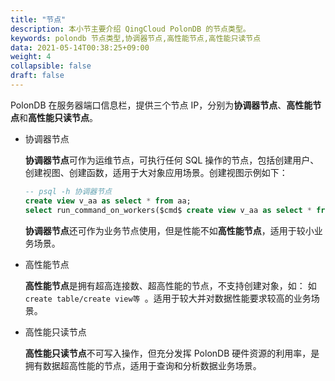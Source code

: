 ```yaml
---
title: "节点"
description: 本小节主要介绍 QingCloud PolonDB 的节点类型。 
keywords: polondb 节点类型,协调器节点,高性能节点,高性能只读节点
data: 2021-05-14T00:38:25+09:00
weight: 4
collapsible: false
draft: false
---
```


PolonDB 在服务器端口信息栏，提供三个节点 IP，分别为**协调器节点**、**高性能节点**和**高性能只读节点**。


- 协调器节点

   **协调器节点**可作为运维节点，可执行任何 SQL 操作的节点，包括创建用户、创建视图、创建函数，适用于大对象应用场景。创建视图示例如下：

   ```sql
   -- psql -h 协调器节点
   create view v_aa as select * from aa;
   select run_command_on_workers($cmd$ create view v_aa as select * from aa $cmd$);
   ```

    **协调器节点**还可作为业务节点使用，但是性能不如**高性能节点**，适用于较小业务场景。

- 高性能节点

   **高性能节点**是拥有超高连接数、超高性能的节点，不支持创建对象，如： 如 `create table/create view等 `。适用于较大并对数据性能要求较高的业务场景。

- 高性能只读节点

   **高性能只读节点**不可写入操作，但充分发挥 PolonDB 硬件资源的利用率，是拥有数据超高性能的节点，适用于查询和分析数据业务场景。

